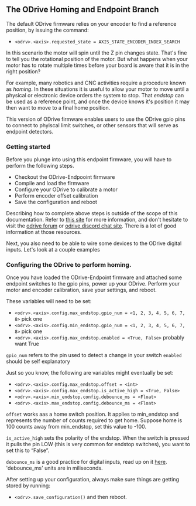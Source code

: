 ## The ODrive Homing and Endpoint Branch

The default ODrive firmware relies on your encoder to find a reference position, by issuing the command:

* `<odrv>.<axis>.requested_state = AXIS_STATE_ENCODER_INDEX_SEARCH`

In this scenario the motor will spin until the Z pin changes state. That's fine to tell you the rotational position of the motor. But what happens when your motor has to rotate multiple times before your board is aware that it is in the right position? 

For example, many robotics and CNC activities require a procedure known as _homing_. In these situations it is useful to allow your motor to move until a physical or electronic device orders the system to stop. That _endstop_ can be used as a reference point, and once the device knows it's position it may then want to move to a final home position.

This version of ODrive firmware enables users to use the ODrive gpio pins to connect to phyiscal limit switches, or other sensors that will serve as endpoint detectors. 

### Getting started

Before you plunge into using this endpoint firmware, you will have to perform the following steps. 

* Checkout the ODrive-Endpooint firmware
* Compile and load the firmware
* Configure your ODrive to calibrate a motor
* Perform encoder offset calibration
* Save the configuration and reboot

Describing how to complete above steps is outside of the scope of this documentation. Refer to [this site]() for more information, and don't hesitate to visit the [odrive forum]() or [odrive discord chat site](). There is a lot of good information at those resources. 

Next, you also need to be able to wire some devices to the ODrive digital inputs. Let's look at a couple examples

### Configuring the ODrive to perform homing. 
Once you have loaded the ODrive-Endpoint firmware and attached some endpoint switches to the gpio pins, power up your ODrive. Perform your motor and encoder calibration, save your settings, and reboot.

These variables will need to be set:
* `<odrv>.<axis>.config.max_endstop.gpio_num = <1, 2, 3, 4, 5, 6, 7, 8>` pick one
* `<odrv>.<axis>.config.min_endstop.gpio_num = <1, 2, 3, 4, 5, 6, 7, 8>` pick one
* `<odrv>.<axis>.config.max_endstop.enabled = <True, False>` probably want True

`gpio_num` refers to the pin used to detect a change in your switch
`enabled` should be self explanatory

Just so you know, the following are variables might eventually be set:
* `<odrv>.<axis>.config.max_endstop.offset = <int>` 
* `<odrv>.<axis>.config.max_endstop.is_active_high = <True, False>` 
* `<odrv>.<axis>.min_endstop.config.debounce_ms = <Float>` 
* `<odrv>.<axis>.max_endstop.config.debounce_ms = <Float>` 

`offset` works aas a home switch position. It applies to min_endstop and represents the number of counts required to get home. Suppose home is 100 counts away from min_endstop, set this value to -100. 

`is_active_high` sets the polarity of the endstop. When the switch is pressed it pulls the pin LOW (this is very common for endstop switches), you want to set this to “False”.

`debounce_ms` is a good practice for digital inputs, read up on it [here](https://en.wikipedia.org/wiki/Switch). 'debounce_ms' units are in miliseconds. 

After setting up your configuration, always make sure things are getting stored by running:
* `<odrv>.save_configuration()`
and then reboot. 
